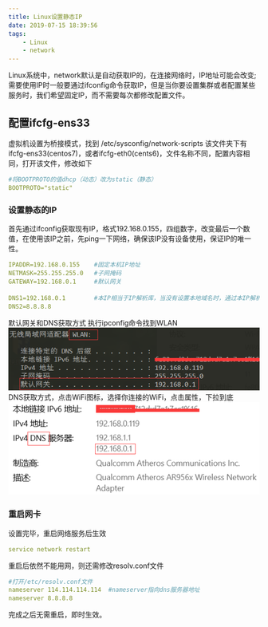 ```yaml
---
title: Linux设置静态IP
date: 2019-07-15 18:39:56
tags:
    - Linux
    - network
---
```

Linux系统中，network默认是自动获取IP的，在连接网络时，IP地址可能会改变;需要使用IP时一般要通过ifconfig命令获取IP，但是当你要设置集群或者配置某些服务时，我们希望固定IP，而不需要每次都修改配置文件。
## 配置ifcfg-ens33
虚拟机设置为桥接模式，找到 /etc/sysconfig/network-scripts 该文件夹下有ifcfg-ens33(centos7)，或者ifcfg-eth0(cents6)，文件名称不同，配置内容相同，打开该文件，修改如下
```yaml
#将BOOTPROTO的值dhcp（动态）改为static（静态）
BOOTPROTO="static"
```
### 设置静态的IP
首先通过ifconfig获取现有IP，格式192.168.0.155，四组数字，改变最后一个数值，在使用该IP之前，先ping一下网络，确保该IP没有设备使用，保证IP的唯一性。
```yaml
IPADDR=192.168.0.155    #固定本机IP地址
NETMASK=255.255.255.0   #子网掩码
GATEWAY=192.168.0.1     #默认网关

DNS1=192.168.0.1        #本IP相当于IP解析库，当没有设置本地域名时，通过本IP解析域名
DNS2=8.8.8.8
```
默认网关和DNS获取方式
执行ipconfig命令找到WLAN
![gateway](/img_linux/ip-1.png)
DNS获取方式，点击WiFi图标，选择你连接的WiFi，点击属性，下拉到底
![DNS](/img_linux/ip-2.png)
### 重启网卡
设置完毕，重启网络服务后生效
```yaml
service network restart
```
重启后依然不能用网，则还需修改resolv.conf文件
```yaml
#打开/etc/resolv.conf文件
nameserver 114.114.114.114  #nameserver指向dns服务器地址
nameserver 8.8.8.8
```
完成之后无需重启，即时生效。

